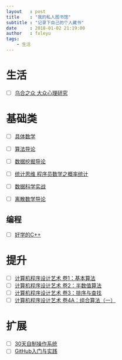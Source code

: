 ```yaml
---
layout   : post
title    : "我的私人图书馆"
subtitle : "记录下自己的个人藏书"
date     : 2018-01-02 21:19:00
author   : fxleyu
tags:
    - 生活
---
```


# 生活
- [ ] [乌合之众 大众心理研究](https://book.douban.com/subject/1012611/)

# 基础类
- [ ] [具体数学](https://book.douban.com/subject/21323941/)
- [ ] [算法导论](https://book.douban.com/subject/20432061/)
- [ ] [数据挖掘导论](https://book.douban.com/subject/5377669/)
- [ ] [统计思维 程序员数学之概率统计](https://book.douban.com/subject/24381562/)
- [ ] [数据科学实战](https://book.douban.com/subject/26320485/)
- [ ] [离散数学导论](https://book.douban.com/subject/1219002/)


## 编程
- [ ] [好学的C++](https://book.douban.com/subject/7063668/)

# 提升
- [ ] [计算机程序设计艺术 卷1：基本算法](https://book.douban.com/subject/5258931/)
- [ ] [计算机程序设计艺术 卷2：半数值算法](https://book.douban.com/subject/5258932/)
- [ ] [计算机程序设计艺术 卷3：排序与查找](https://book.douban.com/subject/5258933/)
- [ ] [计算机程序设计艺术 卷4A：组合算法（一）](https://book.douban.com/subject/7564419/)

# 扩展
- [ ] [30天自制操作系统](https://book.douban.com/subject/11530329/)
- [ ] [GitHub入门与实践](https://book.douban.com/subject/26462816/)
